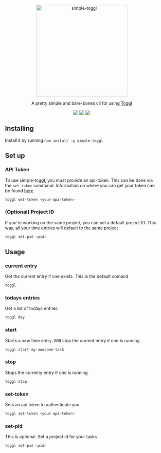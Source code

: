 <p align="center">
  <a href="https://www.npmjs.com/package/simple-toggl">
    <img alt="simple-toggl" src="https://user-images.githubusercontent.com/14088342/121914871-f658b680-cd32-11eb-82a6-a9a667303594.png" width="300">
  </a>
</p>

<p align="center">
	A pretty simple and bare-bones cli for using <a href="https://reactnative.dev">Toggl</a>
</p>

<p align="center">
  <a href="https://www.npmjs.com/package/simple-toggl"><img src="https://img.shields.io/npm/v/simple-toggl.svg?style=flat-square"></a>
  <a href="https://github.com/alexdriaguine/toggler"><img src="https://img.shields.io/github/stars/alexdriaguine/toggler?style=flat-square"></a>
  <a href="https://www.npmjs.com/package/simple-toggl"><img src="https://img.shields.io/npm/dm/simple-toggl.svg?style=flat-square"></a>
</p>


## Installing

Install it by running `npm install -g simple-toggl`

## Set up

### API Token

To use simple-toggl, you must provide an api-token. This can be done via the `set-token` command.
Information on where you can get your token can be found [here](https://support.toggl.com/en/articles/3116844-where-is-my-api-token-located)

```sh
toggl set-token <your-api-token>
```

### (Optional) Project ID

If you're working on the same project, you can set a default project ID. This way, all your time entries will default to the same project

```sh
toggl set-pid <pid>
```

## Usage

### current entry

Get the current entry if one exists. This is the default comand

```sh
toggl
```

### todays entries

Get a list of todays entries.

```sh
toggl day
```

### start

Starts a new time entry. Will stop the current entry if one is running.

```sh
toggl start my-awesome-task
```

### stop

Stops the currenty entry if one is running

```sh
toggl stop
```

### set-token

Sets an api token to authenticate you

```sh
toggl set-token <your-api-token>
```

### set-pid

This is optional. Set a project id for your tasks

```sh
toggl set-pid <pid>
```
